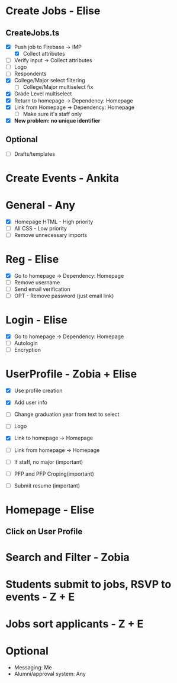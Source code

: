 # Create Jobs - Elise
## CreateJobs.ts
- [X] Push job to Firebase -> IMP
    - [X] Collect attributes
- [ ] Verify input -> Collect attributes
- [ ] Logo
- [ ] Respondents
- [X] College/Major select filtering
    - [ ] College/Major multiselect fix
- [X] Grade Level multiselect
- [X] Return to homepage -> Dependency: Homepage
- [X] Link from Homepage -> Dependency: Homepage
    - [ ] Make sure it's staff only
- [X] **New problem: no unique identifier**

## Optional
- [ ] Drafts/templates

# Create Events - Ankita

# General - Any
- [X] Homepage HTML - High priority
- [ ] All CSS - Low priority
- [ ] Remove unnecessary imports

# Reg - Elise 
- [X] Go to homepage -> Dependency: Homepage
- [ ] Remove username
- [ ] Send email verification
- [ ] OPT - Remove password (just email link)

# Login - Elise
- [X] Go to homepage -> Dependency: Homepage
- [ ] Autologin
- [ ] Encryption

# UserProfile - Zobia + Elise
- [X] Use profile creation
- [X] Add user info
- [ ] Change graduation year from text to select
- [ ] Logo
- [X] Link to homepage -> Homepage
- [ ] Link from homepage -> Homepage
- [ ] If staff, no major (important)
- [ ] PFP and PFP Croping(important)
- [ ] Submit resume (important)


# Homepage - Elise
## Click on User Profile

# Search and Filter - Zobia

# Students submit to jobs, RSVP to events - Z + E

# Jobs sort applicants - Z + E

# Optional
- Messaging: Me
- Alumni/approval system: Any